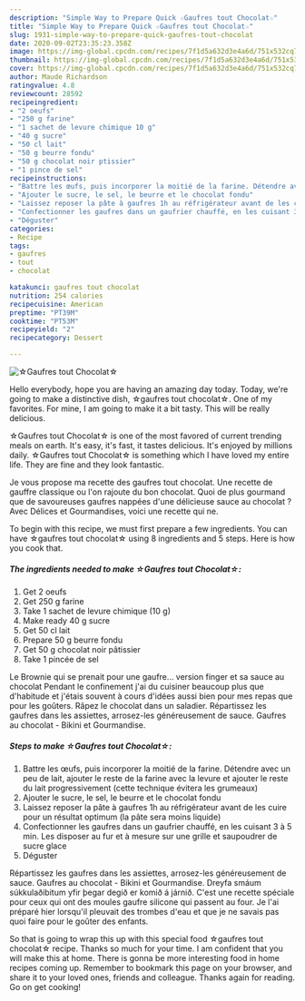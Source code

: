 ```yaml
---
description: "Simple Way to Prepare Quick ☆Gaufres tout Chocolat☆"
title: "Simple Way to Prepare Quick ☆Gaufres tout Chocolat☆"
slug: 1931-simple-way-to-prepare-quick-gaufres-tout-chocolat
date: 2020-09-02T23:35:23.358Z
image: https://img-global.cpcdn.com/recipes/7f1d5a632d3e4a6d/751x532cq70/☆gaufres-tout-chocolat☆-photo-principale-de-la-recette.jpg
thumbnail: https://img-global.cpcdn.com/recipes/7f1d5a632d3e4a6d/751x532cq70/☆gaufres-tout-chocolat☆-photo-principale-de-la-recette.jpg
cover: https://img-global.cpcdn.com/recipes/7f1d5a632d3e4a6d/751x532cq70/☆gaufres-tout-chocolat☆-photo-principale-de-la-recette.jpg
author: Maude Richardson
ratingvalue: 4.8
reviewcount: 28592
recipeingredient:
- "2 oeufs"
- "250 g farine"
- "1 sachet de levure chimique 10 g"
- "40 g sucre"
- "50 cl lait"
- "50 g beurre fondu"
- "50 g chocolat noir ptissier"
- "1 pince de sel"
recipeinstructions:
- "Battre les œufs, puis incorporer la moitié de la farine. Détendre avec un peu de lait, ajouter le reste de la farine avec la levure et ajouter le reste du lait progressivement (cette technique évitera les grumeaux)"
- "Ajouter le sucre, le sel, le beurre et le chocolat fondu"
- "Laissez reposer la pâte à gaufres 1h au réfrigérateur avant de les cuire pour un résultat optimum (la pâte sera moins liquide)"
- "Confectionner les gaufres dans un gaufrier chauffé, en les cuisant 3 à 5 min. Les disposer au fur et à mesure sur une grille et saupoudrer de sucre glace"
- "Déguster"
categories:
- Recipe
tags:
- gaufres
- tout
- chocolat

katakunci: gaufres tout chocolat 
nutrition: 254 calories
recipecuisine: American
preptime: "PT39M"
cooktime: "PT53M"
recipeyield: "2"
recipecategory: Dessert

---
```



![☆Gaufres tout Chocolat☆](https://img-global.cpcdn.com/recipes/7f1d5a632d3e4a6d/751x532cq70/☆gaufres-tout-chocolat☆-photo-principale-de-la-recette.jpg)

Hello everybody, hope you are having an amazing day today. Today, we're going to make a distinctive dish, ☆gaufres tout chocolat☆. One of my favorites. For mine, I am going to make it a bit tasty. This will be really delicious.

☆Gaufres tout Chocolat☆ is one of the most favored of current trending meals on earth. It's easy, it's fast, it tastes delicious. It's enjoyed by millions daily. ☆Gaufres tout Chocolat☆ is something which I have loved my entire life. They are fine and they look fantastic.

Je vous propose ma recette des gaufres tout chocolat. Une recette de gauffre classique ou l&#39;on rajoute du bon chocolat. Quoi de plus gourmand que de savoureuses gaufres nappées d&#39;une délicieuse sauce au chocolat ? Avec Délices et Gourmandises, voici une recette qui ne.


To begin with this recipe, we must first prepare a few ingredients. You can have ☆gaufres tout chocolat☆ using 8 ingredients and 5 steps. Here is how you cook that.

<!--inarticleads1-->

##### The ingredients needed to make ☆Gaufres tout Chocolat☆:

1. Get 2 oeufs
1. Get 250 g farine
1. Take 1 sachet de levure chimique (10 g)
1. Make ready 40 g sucre
1. Get 50 cl lait
1. Prepare 50 g beurre fondu
1. Get 50 g chocolat noir pâtissier
1. Take 1 pincée de sel


Le Brownie qui se prenait pour une gaufre… version finger et sa sauce au chocolat Pendant le confinement j&#39;ai du cuisiner beaucoup plus que d&#39;habitude et j&#39;étais souvent à cours d&#39;idées aussi bien pour mes repas que pour les goûters. Râpez le chocolat dans un saladier. Répartissez les gaufres dans les assiettes, arrosez-les généreusement de sauce. Gaufres au chocolat - Bikini et Gourmandise. 

<!--inarticleads2-->

##### Steps to make ☆Gaufres tout Chocolat☆:

1. Battre les œufs, puis incorporer la moitié de la farine. Détendre avec un peu de lait, ajouter le reste de la farine avec la levure et ajouter le reste du lait progressivement (cette technique évitera les grumeaux)
1. Ajouter le sucre, le sel, le beurre et le chocolat fondu
1. Laissez reposer la pâte à gaufres 1h au réfrigérateur avant de les cuire pour un résultat optimum (la pâte sera moins liquide)
1. Confectionner les gaufres dans un gaufrier chauffé, en les cuisant 3 à 5 min. Les disposer au fur et à mesure sur une grille et saupoudrer de sucre glace
1. Déguster


Répartissez les gaufres dans les assiettes, arrosez-les généreusement de sauce. Gaufres au chocolat - Bikini et Gourmandise. Dreyfa smáum súkkulaðibitum yfir þegar degið er komið á járnið. C&#39;est une recette spéciale pour ceux qui ont des moules gaufre silicone qui passent au four. Je l&#39;ai préparé hier lorsqu&#39;il pleuvait des trombes d&#39;eau et que je ne savais pas quoi faire pour le goûter des enfants. 

So that is going to wrap this up with this special food ☆gaufres tout chocolat☆ recipe. Thanks so much for your time. I am confident that you will make this at home. There is gonna be more interesting food in home recipes coming up. Remember to bookmark this page on your browser, and share it to your loved ones, friends and colleague. Thanks again for reading. Go on get cooking!
